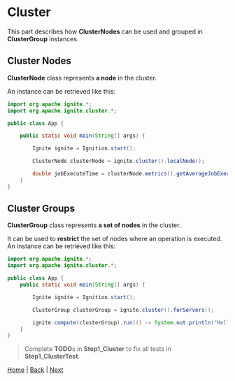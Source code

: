 # Cluster

This part describes how **ClusterNodes** can be used and grouped in **ClusterGroup** instances.


## Cluster Nodes

**ClusterNode** class represents **a node** in the cluster.

An instance can be retrieved like this:

```java
import org.apache.ignite.*;
import org.apache.ignite.cluster.*;

public class App {

    public static void main(String[] args) {

        Ignite ignite = Ignition.start();

        ClusterNode clusterNode = ignite.cluster().localNode();

        double jobExecuteTime = clusterNode.metrics().getAverageJobExecuteTime();
    }
}
```


## Cluster Groups

**ClusterGroup** class represents **a set of nodes** in the cluster.

It can be used to **restrict** the set of nodes where an operation is executed. An instance can be retrieved like this:
```java
import org.apache.ignite.*;
import org.apache.ignite.cluster.*;

public class App {
    public static void main(String[] args) {

        Ignite ignite = Ignition.start();

        ClusterGroup clusterGroup = ignite.cluster().forServers();

        ignite.compute(clusterGroup).run(() -> System.out.println("Hello Server Nodes"));
    }
}
```

>Complete **TODO**s in **Step1_Cluster** to fix all tests in **Step1_ClusterTest**.


[Home](../readme.md) | [Back](part4_messaging.md) | [Next](z_conclusion.md)
